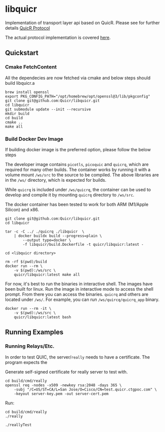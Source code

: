 libquicr
========

Implementation of transport layer api based on QuicR.
Please see for further details
[QuicR Protocol](https://www.ietf.org/id/draft-jennings-moq-quicr-proto-01.html)

The actual protocol implementation is covered [here](https://github.com/Quicr/quicrq).

Quickstart
----------

### Cmake FetchContent

All the dependecies are now fetched via cmake and below steps should
build libquicr.a

```
brew install openssl
export PKG_CONFIG_PATH="/opt/homebrew/opt/openssl@3/lib/pkgconfig"
git clone git@github.com:Quicr/libquicr.git
cd libquicr
git submodule update --init --recursive
mkdir build
cd build
cmake ..
make all
```

### Build Docker Dev Image
If building docker image is the preferred option, please follow the below steps

The developer image contains ```picotls```, ```picoquic``` and ```quicrq```, which are required
for many other builds.  The container works by running it with a volume mount ```/ws/src```
to the source to be compiled. The above libraries are in the ```/ws/``` directory, which is expected for builds.

While ```quicrq``` is included under ```/ws/quicrq```, the container can be used to develop and compile
it by mounting ```quicrq``` directory to ```/ws/src```.

The docker container has been tested to work for both ARM (M1/Apple Silicon) and x86.

```
git clone git@github.com:Quicr/libquicr.git
cd libquicr

tar -c -C ../ ./quicrq ./libquicr  \
    | docker buildx build --progress=plain \
        --output type=docker \
        -f libquicr/build.Dockerfile -t quicr/libquicr:latest -
```

```
cd <libquicr directory>

rm -rf $(pwd)/build
docker run --rm \
    -v $(pwd):/ws/src \
    quicr/libquicr:latest make all
```

For now, it's best to run the binaries in interactive shell.  The images have been built for linux.  Run
the image in interactive mode to access the shell prompt.  From there you can access the binaries.
```quicrq``` and others are located under ```/ws/```.   For example, you can run ```/ws/quircq/quicrq_app``` binary. 

```
docker run --rm -it \
    -v $(pwd):/ws/src \
    quicr/libquicr:latest bash
```

Running Examples
--------------

### Running Relays/Etc.

In order to test QUIC, the server/```really``` needs to have a certificate. The program expects
the

Generate self-signed certificate for really server to test with.

```
cd build/cmd/really
openssl req -nodes -x509 -newkey rsa:2048 -days 365 \
    -subj "/C=US/ST=CA/L=San Jose/O=Cisco/CN=test.quicr.ctgpoc.com" \
    -keyout server-key.pem -out server-cert.pem
```

Run:

```
cd build/cmd/really
./really

./reallyTest

